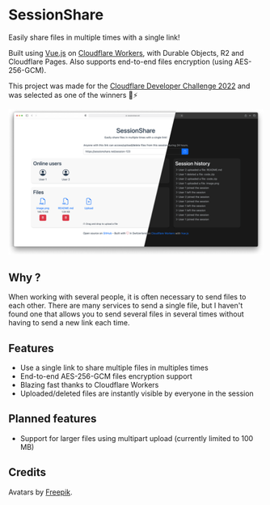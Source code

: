 # SessionShare

Easily share files in multiple times with a single link!

Built using [Vue.js](https://vuejs.org/) on [Cloudflare Workers](https://workers.cloudflare.com/), with Durable Objects,
R2 and Cloudflare Pages. Also supports end-to-end files encryption (using AES-256-GCM).

This project was made for the [Cloudflare Developer Challenge 2022](https://challenge.developers.cloudflare.com/) and
was selected as one of the winners 🎉⚡️

![Preview](preview/mix.png)

## Why ?

When working with several people, it is often necessary to send files to each other. There are many services to send a
single file, but I haven't found one that allows you to send several files in several times without having to send a new
link each time.

## Features

* Use a single link to share multiple files in multiples times
* End-to-end AES-256-GCM files encryption support
* Blazing fast thanks to Cloudflare Workers
* Uploaded/deleted files are instantly visible by everyone in the session

## Planned features

* Support for larger files using multipart upload (currently limited to 100 MB)

## Credits

Avatars by [Freepik](https://www.freepik.com/).

